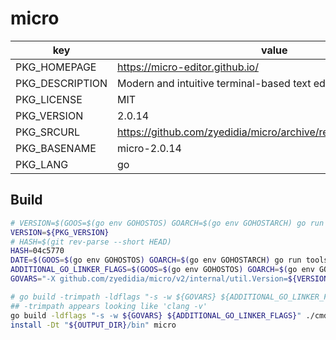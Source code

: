 # micro

| key             | value                                                                |
| --------------- | -------------------------------------------------------------------- |
| PKG_HOMEPAGE    | <https://micro-editor.github.io/>                                    |
| PKG_DESCRIPTION | Modern and intuitive terminal-based text editor                      |
| PKG_LICENSE     | MIT                                                                  |
| PKG_VERSION     | 2.0.14                                                               |
| PKG_SRCURL      | <https://github.com/zyedidia/micro/archive/refs/tags/v2.0.14.tar.gz> |
| PKG_BASENAME    | micro-2.0.14                                                         |
| PKG_LANG        | go                                                                   |

## Build

```sh
# VERSION=$(GOOS=$(go env GOHOSTOS) GOARCH=$(go env GOHOSTARCH) go run tools/build-version.go)
VERSION=${PKG_VERSION}
# HASH=$(git rev-parse --short HEAD)
HASH=04c5770
DATE=$(GOOS=$(go env GOHOSTOS) GOARCH=$(go env GOHOSTARCH) go run tools/build-date.go)
ADDITIONAL_GO_LINKER_FLAGS=$(GOOS=$(go env GOHOSTOS) GOARCH=$(go env GOHOSTARCH) go run tools/info-plist.go "$(go env GOOS)" "${VERSION}")
GOVARS="-X github.com/zyedidia/micro/v2/internal/util.Version=${VERSION} -X github.com/zyedidia/micro/v2/internal/util.CommitHash=${HASH} -X 'github.com/zyedidia/micro/v2/internal/util.CompileDate=$DATE'"

# go build -trimpath -ldflags "-s -w ${GOVARS} ${ADDITIONAL_GO_LINKER_FLAGS}" ./cmd/micro
## -trimpath appears looking like 'clang -v'
go build -ldflags "-s -w ${GOVARS} ${ADDITIONAL_GO_LINKER_FLAGS}" ./cmd/micro
install -Dt "${OUTPUT_DIR}/bin" micro
```
